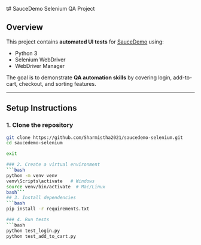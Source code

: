 t# SauceDemo Selenium QA Project

## Overview
This project contains **automated UI tests** for [SauceDemo](https://www.saucedemo.com/) using:
- Python 3
- Selenium WebDriver
- WebDriver Manager

The goal is to demonstrate **QA automation skills** by covering login, add-to-cart, checkout, and sorting features.

---

## Setup Instructions
### 1. Clone the repository
```bash
git clone https://github.com/Sharmistha2021/saucedemo-selenium.git
cd saucedemo-selenium

exit

### 2. Create a virtual environment
```bash
python -m venv venv
venv\Scripts\activate   # Windows
source venv/bin/activate  # Mac/Linux
bash```
## 3. Install dependencies
```bash
pip install -r requirements.txt

### 4. Run tests
```bash
python test_login.py
python test_add_to_cart.py
